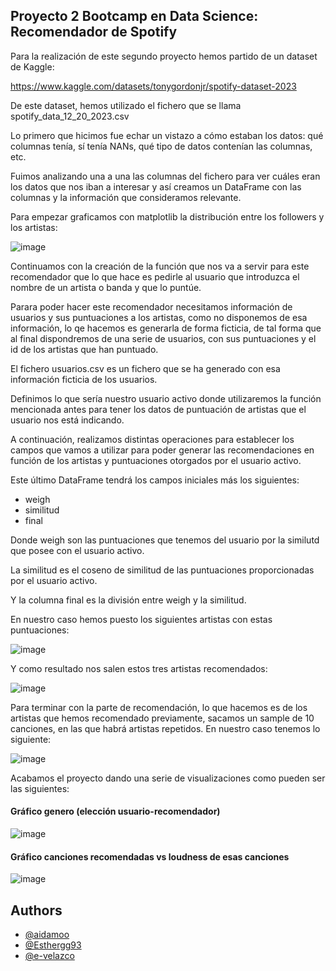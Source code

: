 
## Proyecto 2 Bootcamp en Data Science: Recomendador de Spotify

Para la realización de este segundo proyecto hemos partido de un dataset de Kaggle:

https://www.kaggle.com/datasets/tonygordonjr/spotify-dataset-2023

De este dataset, hemos utilizado el fichero que se llama spotify_data_12_20_2023.csv 

Lo primero que hicimos fue echar un vistazo a cómo estaban los datos: qué columnas tenía, sí tenía NANs, qué tipo de datos contenían las columnas, etc.

Fuimos analizando una a una las columnas del fichero para ver cuáles eran los datos que nos iban a interesar y así creamos un DataFrame con las columnas y la información que consideramos relevante.

Para empezar graficamos con matplotlib la distribución entre los followers y los artistas:


![image](https://github.com/triche31/proyecto2_datascience/assets/155429359/1f666678-6dab-41eb-a5c5-95c2f81a46bc)

Continuamos con la creación de la función que nos va a servir para este recomendador que lo que hace es pedirle al usuario que introduzca el nombre de un artista o banda y que lo puntúe.

Parara poder hacer este recomendador necesitamos información de usuarios y sus puntuaciones a los artistas, como no disponemos de esa información, lo qe hacemos es generarla de forma ficticia, de tal forma que al final dispondremos de una serie de usuarios, con sus puntuaciones y el id de los artistas que han puntuado. 

El fichero usuarios.csv es un fichero que se ha generado con esa información ficticia de los usuarios.

Definimos lo que sería nuestro usuario activo donde utilizaremos la función mencionada antes para tener los datos de puntuación de artistas que el usuario nos está indicando.

A continuación, realizamos distintas operaciones para establecer los campos que vamos a utilizar para poder generar las recomendaciones en función de los artistas y puntuaciones otorgados por el usuario activo. 

Este último DataFrame tendrá los campos iniciales más los siguientes: 
- weigh
- similitud
- final

Donde weigh son las puntuaciones que tenemos del usuario por la similutd que posee con el usuario activo.

La similitud es el coseno de similitud de las puntuaciones proporcionadas por el usuario activo.

Y la columna final es la división entre weigh y la similitud.

En nuestro caso hemos puesto los siguientes artistas con estas puntuaciones:

![image](https://github.com/triche31/proyecto2_datascience/assets/155429359/9e70815d-cd7c-46c1-a314-4475ed659efd)

Y como resultado nos salen estos tres artistas recomendados:

![image](https://github.com/triche31/proyecto2_datascience/assets/155429359/846e845c-8d3a-47e4-9f0b-3673da3603e0)


Para terminar con la parte de recomendación, lo que hacemos es de los artistas que hemos recomendado previamente, sacamos un sample de 10 canciones, en las que habrá artistas repetidos. En nuestro caso tenemos lo siguiente:

![image](https://github.com/triche31/proyecto2_datascience/assets/155429359/c6ddc5ea-f9d7-4435-b30b-c97ed6a00beb)

Acabamos el proyecto dando una serie de visualizaciones como pueden ser las siguientes: 

#### Gráfico genero (elección usuario-recomendador) 

![image](https://github.com/triche31/proyecto2_datascience/assets/155429359/e8245f40-9f69-4c53-8188-fb0bdb52175e)

#### Gráfico canciones recomendadas vs loudness de esas canciones

![image](https://github.com/triche31/proyecto2_datascience/assets/155429359/955f6c42-89fd-4dfc-bef0-b8dbadbcc690)



## Authors

- [@aidamoo](https://www.github.com/aidamoo)
- [@Esthergg93](https://www.github.com/Esthergg93)
- [@e-velazco](https://www.github.com/e-velazco)


